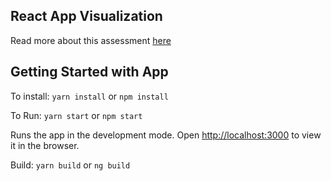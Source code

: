 ## React App Visualization

Read more about this assessment [here](https://react.eogresources.com)

## Getting Started with App

To install: `yarn install` or `npm install`

To Run: `yarn start` or `npm start`

Runs the app in the development mode.
Open [http://localhost:3000](http://localhost:3000) to view it in the browser.

Build: `yarn build` or `ng build`
